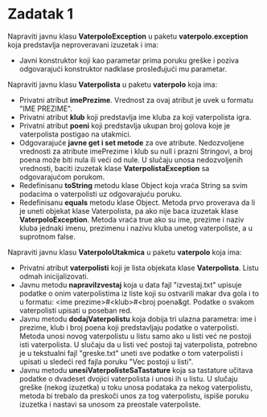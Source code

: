 # Zadatak 1

Napraviti javnu klasu **VaterpoloException** u paketu **vaterpolo.exception** koja predstavlja neproveravani izuzetak i ima:
- Javni konstruktor koji kao parametar prima poruku greške i poziva odgovarajući konstruktor nadklase prosleđujući mu parametar.

Napraviti javnu klasu **Vaterpolista** u paketu **vaterpolo** koja ima:
- Privatni atribut **imePrezime**. Vrednost za ovaj atribut je uvek u formatu "IME PREZIME".
- Privatni atribut **klub** koji predstavlja ime kluba za koji vaterpolista igra.
- Privatni atribut **poeni** koji predstavlja ukupan broj golova koje je vaterpolista postigao na utakmici.
- Odgovarajuće **javne get i set metode** za ove atribute. Nedozvoljene vrednosti za atribute imePrezime i klub su null i prazni Stringovi, a broj poena može biti nula ili veći od nule. U slučaju unosa nedozvoljenih vrednosti, baciti izuzetak klase **VaterpolistaException** sa odgovarajućom porukom.
- Redefinisanu **toString** metodu klase Object koja vraća String sa svim podacima o vaterpolisti uz odgovarajuću poruku.
- Redefinisanu **equals** metodu klase Object. Metoda prvo proverava da li je uneti objekat klase Vaterpolista, pa ako nije baca izuzetak klase **VaterpoloException**. Metoda vraća true ako su ime, prezime i naziv kluba jednaki imenu, prezimenu i nazivu kluba unetog vaterpoliste, a u suprotnom false.

Napraviti javnu klasu **VaterpoloUtakmica** u paketu **vaterpolo** koja ima:
- Privatni atribut **vaterpolisti** koji je lista objekata klase **Vaterpolista**. Listu odmah inicijalizovati.
- Javnu metodu **napraviIzvestaj** koja u data fajl "izvestaj.txt" upisuje podatke o onim vaterpolistima iz liste koji su ostvarili makar dva gola i to u formatu: &lt;ime prezime&gt;#&lt;klub&gt;#&lt;broj poena&gt. Podatke o svakom vaterpolisti upisati u poseban red.
- Javnu metodu **dodajVaterpolistu** koja dobija tri ulazna parametra: ime i prezime, klub i broj poena koji predstavljaju podatke o vaterpolisti. Metoda unosi novog vaterpolistu u listu samo ako u listi već ne postoji isti vaterpolista. U slučaju da u listi već postoji taj vaterpolista, potrebno je u tekstualni fajl "greske.txt" uneti sve podatke o tom vaterpolisti i upisati u sledeći red fajla poruku "Vec postoji u listi".
- Javnu metodu **unesiVaterpolisteSaTastature** koja sa tastature učitava podatke o dvadeset dvojici vaterpolista i unosi ih u listu. U slučaju greške (nekog izuzetka) u toku unosa podataka za nekog vaterpolistu, metoda bi trebalo da preskoči unos za tog vaterpolistu, ispiše poruku izuzetka i nastavi sa unosom za preostale vaterpoliste.